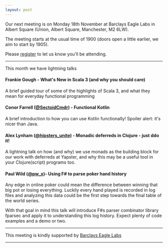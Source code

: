 ```yaml
---
layout: post
---
```


Our next meeting is on Monday 18th November at Barclays Eagle Labs in Albert Square (Union, Albert Square, Manchester, M2 6LW).

The meeting starts at the usual time of 1900 (doors open a little earlier, we aim to start by 1905).

Please [register][eventbrite] to let us know you'll be attending.

---

This month we have <number> lightning talks

#### Frankie Gough - What's New in Scala 3 (and why you should care)

A brief guided tour of some of the highlights of Scala 3, and what they mean for everyday functional programming

#### Conor Farrell ([@SectoidCmdr][conor]) - Functional Kotlin

A brief introduction to how you can use Kotlin functionally! Spoiler alert: it's nicer than Java. 

#### Alex Lynham ([@hipsters_unite][alex]) - Monadic deferreds in Clojure - just ddo it!

A lightning talk on how (and why) we use monads as the building block for our work with deferreds at Yapster, and why this may be a useful tool in your Clojure(script) programs too.

#### Paul Wild ([@pw_x][paul])- Using F# to parse poker hand history

Any edge in online poker could mean the difference between winning that big pot or losing everything. Luckily every hand played is recorded in log files and analyzing this data could be the first step towards the final table of the world series.

With that goal in mind this talk will introduce F#s parser combinator library fparsec and apply it to understanding this log history. Expect plenty of code examples and a demo or two.

---

This meeting is kindly supported by [Barclays Eagle Labs][EagleLabs]

---

[eventbrite]: https://www.eventbrite.com/e/lambda-lounge-november-2019-lightning-talks-tickets-80634916205
[conor]: https://twitter.com/SectoidCmdr
[alex]: https://twitter.com/hipsters_unite
[EagleLabs]: https://labs.uk.barclays/
[paul]: https://twitter.com/pw_x
